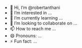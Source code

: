 - 👋 Hi, I’m @robertanthani
- 👀 I’m interested in ...
- 🌱 I’m currently learning ...
- 💞️ I’m looking to collaborate on ...
- 📫 How to reach me ...
- 😄 Pronouns: ...
- ⚡ Fun fact: ...

<!---
robertanthani/robertanthani is a ✨ special ✨ repository because its `README.md` (this file) appears on your GitHub profile.
You can click the Preview link to take a look at your changes.
--->
